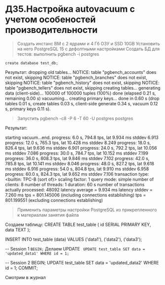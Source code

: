 # ДЗ5.Настройка autovacuum с учетом особеностей производительности

> Создать инстанс ВМ с 2 ядрами и 4 Гб ОЗУ и SSD 10GB
> Установить на него PostgreSQL 15 с дефолтными настройками
> Создать БД для тестов: выполнить pgbench -i postgres

```create database test_db;```

Результат:
dropping old tables...
NOTICE:  table "pgbench_accounts" does not exist, skipping
NOTICE:  table "pgbench_branches" does not exist, skipping
NOTICE:  table "pgbench_history" does not exist, skipping
NOTICE:  table "pgbench_tellers" does not exist, skipping
creating tables...
generating data (client-side)...
100000 of 100000 tuples (100%) done (elapsed 0.21 s, remaining 0.00 s)
vacuuming...
creating primary keys...
done in 0.60 s (drop tables 0.01 s, create tables 0.03 s, client-side generate 0.34 s, vacuum 0.12 s, primary keys 0.11 s).


> Запустить pgbench -c8 -P 6 -T 60 -U postgres postgres

Результат:

starting vacuum...end.
progress: 6.0 s, 794.8 tps, lat 9.934 ms stddev 6.913
progress: 12.0 s, 765.3 tps, lat 10.428 ms stddev 8.249
progress: 18.0 s, 826.4 tps, lat 9.636 ms stddev 6.901
progress: 24.0 s, 792.2 tps, lat 10.056 ms stddev 7.086
progress: 30.0 s, 784.7 tps, lat 10.152 ms stddev 7.199
progress: 36.0 s, 808.3 tps, lat 9.846 ms stddev 7.102
progress: 42.0 s, 785.8 tps, lat 10.141 ms stddev 8.046
progress: 48.0 s, 827.2 tps, lat 9.618 ms stddev 6.916
progress: 54.0 s, 804.8 tps, lat 9.910 ms stddev 6.958
progress: 60.0 s, 824.3 tps, lat 9.652 ms stddev 7.106
transaction type: <builtin: TPC-B (sort of)>
scaling factor: 1
query mode: simple
number of clients: 8
number of threads: 1
duration: 60 s
number of transactions actually processed: 48092
latency average = 9.934 ms
latency stddev = 7.260 ms
tps = 801.145006 (including connections establishing)
tps = 801.199551 (excluding connections establishing)


> Применить параметры настройки PostgreSQL из прикрепленного к материалам занятия файла


Создаем таблицу:
 CREATE TABLE test_table (
       id SERIAL PRIMARY KEY,
       data TEXT
   );

   INSERT INTO test_table (data) VALUES ('data1'), ('data2'), ('data3');


  
-- Session 1
```BEGIN;```
Делаем UPDATE
``` UPDATE test_table SET data = 'updated_data1' WHERE id = 1;```

-- Session 2
BEGIN;
   UPDATE test_table SET data = 'updated_data2' WHERE id = 1;
   COMMIT;

Смотрим в журнал 